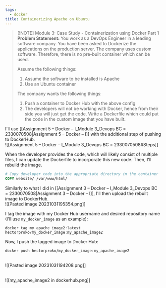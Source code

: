 ```yaml
---
tags:
  - docker
title: Containerizing Apache on Ubuntu
---
```

<!--
🚀 **Case Study Achievement: Docker Containerization for Production Environment!** In a comprehensive case study for my DevOps training, I successfully Dockerized a custom software application for a production server. The task involved creating an Ubuntu container with Apache installed, managing the Dockerfile for code integration, and pushing the custom container to Docker Hub. This assignment provided me with in-depth exposure to Docker in a real-world application scenario, enhancing my skills in containerization and deployment of custom software solutions using Docker.

#Docker #DevOps #Containerization #CustomSoftware #ProfessionalDevelopment
-->

> [!NOTE] Module 3: Case Study - Containerization using Docker Part 1 
> **Problem Statement:** 
> You work as a DevOps Engineer in a leading software company. You have been asked to Dockerize the applications on the production server. The company uses custom software. Therefore, there is no pre-built container which can be used. 
> 
> Assume the following things: 
> 1. Assume the software to be installed is Apache 
> 2. Use an Ubuntu container 
> 
> The company wants the following things: 
> 1. Push a container to Docker Hub with the above config 
> 2. The developers will not be working with Docker, hence from their side you will just get the code. Write a Dockerfile which could put the code in the custom image that you have built.


I'll use [[Assignment 5 – Docker – I_Module 3_Devops BC = 2330070508|Assignment 5 – Docker – I]] with the additional step of pushing to DockerHub.
<br>![[Assignment 5 – Docker – I_Module 3_Devops BC = 2330070508#Steps]]

When the developer provides the code, which will likely consist of multiple files, I can update the Dockerfile to incorporate this new code. Then, I'll rebuild the image.
```Dockerfile
# Copy developer code into the appropriate directory in the container 
COPY website/ /var/www/html/
```

Similarly to what I did in [[Assignment 3 – Docker – I_Module 3_Devops BC = 2330070508|Assignment 3 – Docker – I]], I'll then upload the rebuilt image to DockerHub.
<br>![[Pasted image 20231031195354.png]]


I tag the image with my Docker Hub username and desired repository name (I'll use ```my_docker_image``` as an example):
```
docker tag my_apache_image2:latest hectorproko/my_docker_image:my_apache_image2
```

Now, I push the tagged image to Docker Hub:
```
docker push hectorproko/my_docker_image:my_apache_image2
```
<br>![[Pasted image 20231031194208.png]]

<br>![[my_apache_image2 in dockerhub.png]]